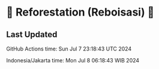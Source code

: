 
# 🌳 Reforestation (Reboisasi) 🌲

## Last Updated

GitHub Actions time: Sun Jul  7 23:18:43 UTC 2024

Indonesia/Jakarta time: Mon Jul  8 06:18:43 WIB 2024
